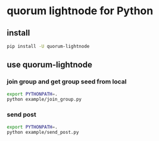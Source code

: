 # quorum lightnode for Python

## install

```bash
pip install -U quorum-lightnode
```

## use quorum-lightnode

### join group and get group seed from local

```bash
export PYTHONPATH=.
python example/join_group.py
```

### send post

```bash
export PYTHONPATH=.
python example/send_post.py
```
